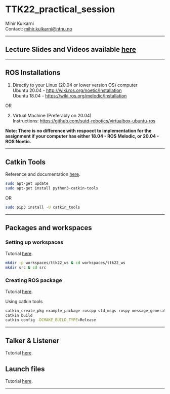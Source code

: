 # TTK22_practical_session

Mihir Kulkarni \
Contact: mihir.kulkarni@ntnu.no

---
## Lecture Slides and Videos available [here](https://rsl.ethz.ch/education-students/lectures/ros.html) 

---
## ROS Installations

1) Directly to your Linux (20.04 or lower version OS) computer \
Ubuntu 20.04 - http://wiki.ros.org/noetic/Installation \
Ubuntu 18.04 - https://wiki.ros.org/melodic/Installation

OR 

2) Virtual Machine (Preferably on 20.04)\
Instructions: https://github.com/sutd-robotics/virtualbox-ubuntu-ros

**Note: There is no difference with respoect to implementation for the assignment if your computer has either 18.04 - ROS Melodic, or 20.04 - ROS Noetic.**

---

## Catkin Tools

Reference and documentation [here](https://catkin-tools.readthedocs.io/en/latest/).

```sh
sudo apt-get update
sudo apt-get install python3-catkin-tools
```
OR 
```sh
sudo pip3 install -U catkin_tools
```

---

## Packages and workspaces

### Setting up workspaces

Tutorial [here](http://wiki.ros.org/catkin/Tutorials/create_a_workspace).

```sh
mkdir -p workspaces/ttk22_ws & cd workspaces/ttk22_ws
mkdir src & cd src
```

### Creating ROS package

Tutorial [here](http://wiki.ros.org/ROS/Tutorials/CreatingPackage).

Using catkin tools

```sh
catkin_create_pkg example_package roscpp std_msgs rospy message_generation
catkin build
catkin config -DCMAKE_BUILD_TYPE=Release
```

---


## Talker & Listener

Tutorial [here](http://wiki.ros.org/ROS/Tutorials/WritingPublisherSubscriber%28c%2B%2B%29).

## Launch files

Tutorial [here](http://wiki.ros.org/roslaunch/XML).

---
